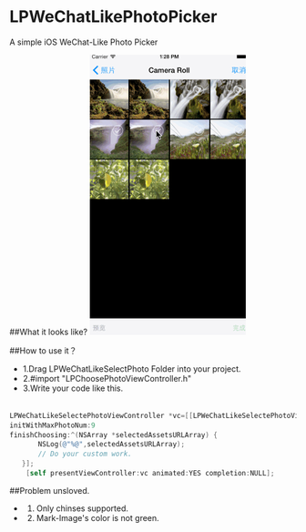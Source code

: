 # LPWeChatLikePhotoPicker
A simple iOS WeChat-Like Photo Picker

##What it looks like?
![](/Demo.gif)

##How to use it？

* 1.Drag LPWeChatLikeSelectPhoto Folder into your project.
* 2.#import "LPChoosePhotoViewController.h"
* 3.Write your code like this.
~~~objective-c

LPWeChatLikeSelectePhotoViewController *vc=[[LPWeChatLikeSelectePhotoViewController alloc]
initWithMaxPhotoNum:9 
finishChoosing:^(NSArray *selectedAssetsURLArray) {
       NSLog(@"%@",selectedAssetsURLArray);
       // Do your custom work.
   }];
    [self presentViewController:vc animated:YES completion:NULL];

~~~
##Problem unsloved.
* 1. Only chinses supported.
* 2. Mark-Image's color is not green.
